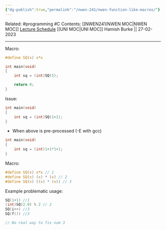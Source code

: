 ```yaml
---
{"dg-publish":true,"permalink":"/nwen-241/nwen-function-like-macros/"}
---
```



Related: #programming #C 
Contents: [[NWEN241/NWEN MOC\|NWEN MOC]]
[Lecture Schedule](https://ecs.wgtn.ac.nz/Courses/NWEN241_2023T1/LectureSchedule)
[[UNI MOC\|UNI MOC]]
Hamish Burke || 27-02-2023
***
Macro:
```C
#define SQ(x) x*x

int main(void)
{
	int sq = (int)SQ(5);

	return 0;
}
```

Issue:
```C
int main(void)
{
	int sq = (int)SQ(1+1);
}
```
- When above is pre-processed (-E with gcc)
```C
int main(void)
{
	int sq = (int)1+1*1+1;
}
```


Macro:
```C
#define SQ(x) x*x // 1
#define SQ(x) (x) * (x) // 2
#define SQ(x) ((x) * (x)) // 3
```

Example problematic usage:
```C
SQ(1+1) //1
(int)SQ(2.0) % 2 // 2
SQ(i++) //3
SQ(f()) //3

// No real way to fix num 3
```




